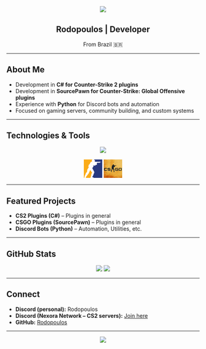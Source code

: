<p align="center">
  <img src="https://capsule-render.vercel.app/api?type=waving&color=0:8e2de2,100:4a00e0&height=200&section=header&text=Rodopoulos&fontSize=50&fontColor=fff&animation=fadeIn&fontAlignY=35" />
</p>

<h2 align="center">Rodopoulos | Developer</h2>
<p align="center">From Brazil 🇧🇷</p>

---

## About Me
- Development in **C# for Counter-Strike 2 plugins**  
- Development in **SourcePawn for Counter-Strike: Global Offensive plugins**  
- Experience with **Python** for Discord bots and automation  
- Focused on gaming servers, community building, and custom systems  

---

## Technologies & Tools
<p align="center">
  <img src="https://skillicons.dev/icons?i=cs,dotnet,python,discord,github,vscode,mysql,sqlite" />
</p>

<p align="center">
  <img src="assets/cs2.png" height="48" alt="CS2 logo" />
  <img src="assets/csgo.png" height="48" alt="CSGO logo" />
</p>

---

## Featured Projects
- **CS2 Plugins (C#)** – Plugins in general
- **CSGO Plugins (SourcePawn)** – Plugins in general
- **Discord Bots (Python)** – Automation, Utilities, etc.

---

## GitHub Stats
<p align="center">
  <img src="https://github-readme-stats.vercel.app/api?username=rodopoulos1&show_icons=true&theme=radical" height="150" />
  <img src="https://github-readme-stats.vercel.app/api/top-langs/?username=rodopoulos1&layout=compact&theme=radical" height="150" />
</p>

---

## Connect
- **Discord (personal):** Rodopoulos  
- **Discord (Nexora Network – CS2 servers):** [Join here](https://discord.gg/UM4FJPVc6k)  
- **GitHub:** [Rodopoulos](https://github.com/rodopoulos1)  

---

<p align="center">
  <img src="https://capsule-render.vercel.app/api?type=waving&color=0:4a00e0,100:8e2de2&height=150&section=footer" />
</p>
